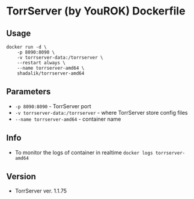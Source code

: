 # TorrServer (by YouROK) Dockerfile

## Usage

```
docker run -d \
	-p 8090:8090 \
	-v torrserver-data:/torrserver \
	--restart always \
	--name torrserver-amd64 \
	shadalik/torrserver-amd64
```

## Parameters

* `-p 8090:8090` - TorrServer port
* `-v torrserver-data:/torrserver` - where TorrServer store config files
* `--name torrserver-amd64` - container name

## Info

* To monitor the logs of container in realtime `docker logs torrserver-amd64`

## Version
* TorrServer ver. 1.1.75
